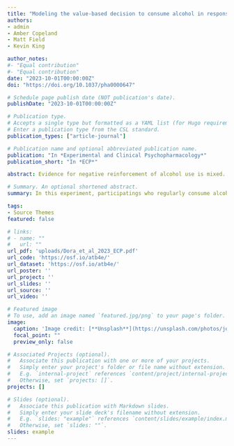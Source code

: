 ```yaml
---
title: "Modeling the value-based decision to consume alcohol in response to emotional experiences"
authors:
- admin
- Amber Copeland
- Matt Field
- Kevin King

author_notes:
#- "Equal contribution"
#- "Equal contribution"
date: "2023-10-01T00:00:00Z"
doi: "https://doi.org/10.1037/pha0000647"

# Schedule page publish date (NOT publication's date).
publishDate: "2023-10-01T00:00:00Z"

# Publication type.
# Accepts a single type but formatted as a YAML list (for Hugo requirements).
# Enter a publication type from the CSL standard.
publication_types: ["article-journal"]

# Publication name and optional abbreviated publication name.
publication: "In *Experimental and Clinical Psychopharmacology*"
publication_short: "In *ECP*"

abstract: Evidence for negative reinforcement of alcohol use is mixed. One possible explanation for this is that people make value-based decisions whether to regulate their emotions via alcohol or an alternative, and only drink-to-cope when alcohols reinforcing value is larger than that of available alternatives. If this is the case, immediately following a negative emotional event, the value for alcohol should increase primarily in heavy drinkers, whereas in light drinkers, alternative ways of coping should be valued. We conducted a preregistered online experiment (N = 200) with a mixed design (between heavy vs. light drinker; within negative/neutral/positive mood induction). In each of three experimental sessions, participants first provided value ratings for a set of alcohol and food stimuli. Second, they were subjected to a mood induction. Third, they made forced choices between either two alcohol or food stimuli. We then applied a drift-diffusion model to these data and tested whether alcohol- and food-related decision-making parameters are differentially affected following the mood inductions in heavy and light drinkers. In preregistered analyses, we found that heavy drinkers did not value alcohol more but valued food less after the negative mood induction. Exploratory analyses uncovered that both heavy- and light-drinking participants valued alcohol more following the negative mood induction if they reported high alcohol craving at the start of the session. Collectively, these results provide some evidence for the idea that drinking-to-cope might be a value-based decision-making process.

# Summary. An optional shortened abstract.
summary: In this experiment, participatings who regularly consume alcohol valued food less but did not value alcohol more following a negative mood manipulation.

tags:
- Source Themes
featured: false

# links:
# - name: ""
#   url: ""
url_pdf: 'uploads/Dora_et_al_2023_ECP.pdf'
url_code: 'https://osf.io/atb4e/'
url_dataset: 'https://osf.io/atb4e/'
url_poster: ''
url_project: ''
url_slides: ''
url_source: ''
url_video: ''

# Featured image
# To use, add an image named `featured.jpg/png` to your page's folder. 
image:
  caption: 'Image credit: [**Unsplash**](https://unsplash.com/photos/jdD8gXaTZsc)'
  focal_point: ""
  preview_only: false

# Associated Projects (optional).
#   Associate this publication with one or more of your projects.
#   Simply enter your project's folder or file name without extension.
#   E.g. `internal-project` references `content/project/internal-project/index.md`.
#   Otherwise, set `projects: []`.
projects: []

# Slides (optional).
#   Associate this publication with Markdown slides.
#   Simply enter your slide deck's filename without extension.
#   E.g. `slides: "example"` references `content/slides/example/index.md`.
#   Otherwise, set `slides: ""`.
slides: example
---
```

